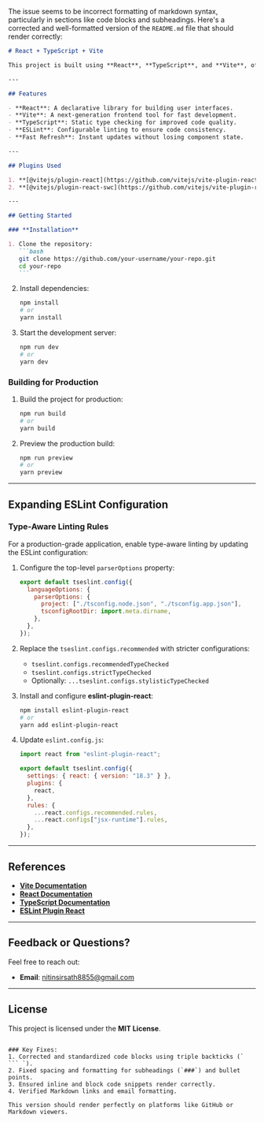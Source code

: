 The issue seems to be incorrect formatting of markdown syntax, particularly in sections like code blocks and subheadings. Here's a corrected and well-formatted version of the `README.md` file that should render correctly:

````markdown
# React + TypeScript + Vite

This project is built using **React**, **TypeScript**, and **Vite**, offering a fast and minimal setup for development with Hot Module Replacement (HMR) and ESLint integration.

---

## Features

- **React**: A declarative library for building user interfaces.
- **Vite**: A next-generation frontend tool for fast development.
- **TypeScript**: Static type checking for improved code quality.
- **ESLint**: Configurable linting to ensure code consistency.
- **Fast Refresh**: Instant updates without losing component state.

---

## Plugins Used

1. **[@vitejs/plugin-react](https://github.com/vitejs/vite-plugin-react/blob/main/packages/plugin-react/README.md)**: Uses Babel for Fast Refresh.
2. **[@vitejs/plugin-react-swc](https://github.com/vitejs/vite-plugin-react-swc)**: Uses SWC for optimized Fast Refresh.

---

## Getting Started

### **Installation**

1. Clone the repository:
   ```bash
   git clone https://github.com/your-username/your-repo.git
   cd your-repo
   ```
````

2. Install dependencies:

   ```bash
   npm install
   # or
   yarn install
   ```

3. Start the development server:
   ```bash
   npm run dev
   # or
   yarn dev
   ```

### **Building for Production**

1. Build the project for production:

   ```bash
   npm run build
   # or
   yarn build
   ```

2. Preview the production build:
   ```bash
   npm run preview
   # or
   yarn preview
   ```

---

## Expanding ESLint Configuration

### **Type-Aware Linting Rules**

For a production-grade application, enable type-aware linting by updating the ESLint configuration:

1. Configure the top-level `parserOptions` property:

   ```javascript
   export default tseslint.config({
     languageOptions: {
       parserOptions: {
         project: ["./tsconfig.node.json", "./tsconfig.app.json"],
         tsconfigRootDir: import.meta.dirname,
       },
     },
   });
   ```

2. Replace the `tseslint.configs.recommended` with stricter configurations:

   - `tseslint.configs.recommendedTypeChecked`
   - `tseslint.configs.strictTypeChecked`
   - Optionally: `...tseslint.configs.stylisticTypeChecked`

3. Install and configure **eslint-plugin-react**:

   ```bash
   npm install eslint-plugin-react
   # or
   yarn add eslint-plugin-react
   ```

4. Update `eslint.config.js`:

   ```javascript
   import react from "eslint-plugin-react";

   export default tseslint.config({
     settings: { react: { version: "18.3" } },
     plugins: {
       react,
     },
     rules: {
       ...react.configs.recommended.rules,
       ...react.configs["jsx-runtime"].rules,
     },
   });
   ```

---

## References

- **[Vite Documentation](https://vitejs.dev/)**
- **[React Documentation](https://reactjs.org/)**
- **[TypeScript Documentation](https://www.typescriptlang.org/)**
- **[ESLint Plugin React](https://github.com/jsx-eslint/eslint-plugin-react)**

---

## Feedback or Questions?

Feel free to reach out:

- **Email**: [nitinsirsath8855@gmail.com](mailto:nitinsirsath8855@gmail.com)

---

## License

This project is licensed under the **MIT License**.

````

### Key Fixes:
1. Corrected and standardized code blocks using triple backticks (` ``` `).
2. Fixed spacing and formatting for subheadings (`###`) and bullet points.
3. Ensured inline and block code snippets render correctly.
4. Verified Markdown links and email formatting.

This version should render perfectly on platforms like GitHub or Markdown viewers.
````

